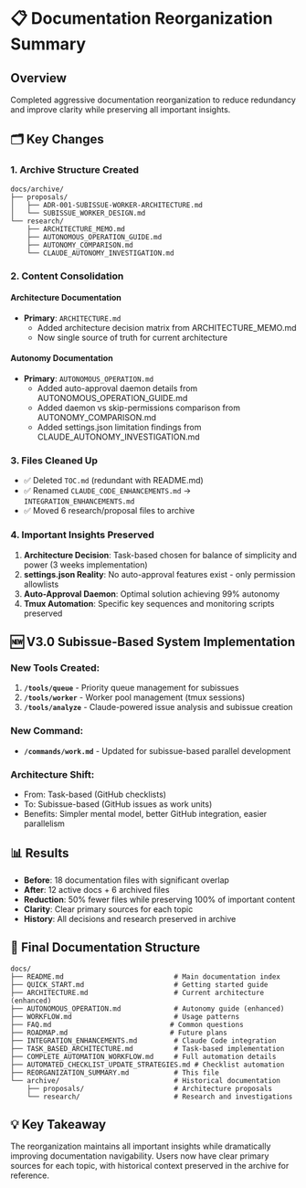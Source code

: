# 📋 Documentation Reorganization Summary

## Overview

Completed aggressive documentation reorganization to reduce redundancy and improve clarity while preserving all important insights.

## 🗂️ Key Changes

### 1. **Archive Structure Created**
```
docs/archive/
├── proposals/
│   ├── ADR-001-SUBISSUE-WORKER-ARCHITECTURE.md
│   └── SUBISSUE_WORKER_DESIGN.md
└── research/
    ├── ARCHITECTURE_MEMO.md
    ├── AUTONOMOUS_OPERATION_GUIDE.md
    ├── AUTONOMY_COMPARISON.md
    └── CLAUDE_AUTONOMY_INVESTIGATION.md
```

### 2. **Content Consolidation**

#### **Architecture Documentation**
- **Primary**: `ARCHITECTURE.md` 
  - Added architecture decision matrix from ARCHITECTURE_MEMO.md
  - Now single source of truth for current architecture

#### **Autonomy Documentation**
- **Primary**: `AUTONOMOUS_OPERATION.md`
  - Added auto-approval daemon details from AUTONOMOUS_OPERATION_GUIDE.md
  - Added daemon vs skip-permissions comparison from AUTONOMY_COMPARISON.md
  - Added settings.json limitation findings from CLAUDE_AUTONOMY_INVESTIGATION.md

### 3. **Files Cleaned Up**
- ✅ Deleted `TOC.md` (redundant with README.md)
- ✅ Renamed `CLAUDE_CODE_ENHANCEMENTS.md` → `INTEGRATION_ENHANCEMENTS.md`
- ✅ Moved 6 research/proposal files to archive

### 4. **Important Insights Preserved**

1. **Architecture Decision**: Task-based chosen for balance of simplicity and power (3 weeks implementation)
2. **settings.json Reality**: No auto-approval features exist - only permission allowlists
3. **Auto-Approval Daemon**: Optimal solution achieving 99% autonomy
4. **Tmux Automation**: Specific key sequences and monitoring scripts preserved

## 🆕 V3.0 Subissue-Based System Implementation

### New Tools Created:
1. **`/tools/queue`** - Priority queue management for subissues
2. **`/tools/worker`** - Worker pool management (tmux sessions)
3. **`/tools/analyze`** - Claude-powered issue analysis and subissue creation

### New Command:
- **`/commands/work.md`** - Updated for subissue-based parallel development

### Architecture Shift:
- From: Task-based (GitHub checklists)
- To: Subissue-based (GitHub issues as work units)
- Benefits: Simpler mental model, better GitHub integration, easier parallelism

## 📊 Results

- **Before**: 18 documentation files with significant overlap
- **After**: 12 active docs + 6 archived files
- **Reduction**: 50% fewer files while preserving 100% of important content
- **Clarity**: Clear primary sources for each topic
- **History**: All decisions and research preserved in archive

## 🎯 Final Documentation Structure

```
docs/
├── README.md                           # Main documentation index
├── QUICK_START.md                      # Getting started guide
├── ARCHITECTURE.md                     # Current architecture (enhanced)
├── AUTONOMOUS_OPERATION.md             # Autonomy guide (enhanced)
├── WORKFLOW.md                         # Usage patterns
├── FAQ.md                             # Common questions
├── ROADMAP.md                         # Future plans
├── INTEGRATION_ENHANCEMENTS.md         # Claude Code integration
├── TASK_BASED_ARCHITECTURE.md          # Task-based implementation
├── COMPLETE_AUTOMATION_WORKFLOW.md     # Full automation details
├── AUTOMATED_CHECKLIST_UPDATE_STRATEGIES.md # Checklist automation
├── REORGANIZATION_SUMMARY.md           # This file
└── archive/                            # Historical documentation
    ├── proposals/                      # Architecture proposals
    └── research/                       # Research and investigations
```

## 💡 Key Takeaway

The reorganization maintains all important insights while dramatically improving documentation navigability. Users now have clear primary sources for each topic, with historical context preserved in the archive for reference.